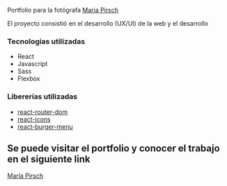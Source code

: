 Portfolio para la fotógrafa [Maria Pirsch](https://www.linkedin.com/in/mar%C3%ADa-pirsch-8a575173/)

El proyecto consistió en el desarrollo (UX/UI) de la web y el desarrollo

### Tecnologías utilizadas

- React
- Javascript
- Sass
- Flexbox

### Libererías utilizadas

- [react-router-dom](https://reactrouter.com/)
- [react-icons](https://react-icons.github.io/react-icons/)
- [react-burger-menu](https://github.com/negomi/react-burger-menu)



## Se puede visitar el portfolio y conocer el trabajo en el siguiente link  
[María Pirsch](https://mariapirsch.vercel.app/)
